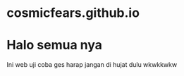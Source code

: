 # cosmicfears.github.io 

<h1>Halo semua nya </h1>
<head>
 <p>Ini web uji coba ges harap jangan di hujat dulu wkwkkwkw </p>
</head>

